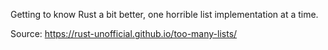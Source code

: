 Getting to know Rust a bit better, one horrible list implementation at a time.

Source: https://rust-unofficial.github.io/too-many-lists/
